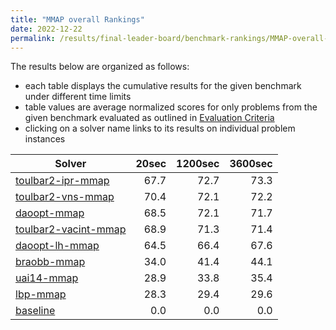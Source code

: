 ```yaml
---
title: "MMAP overall Rankings"
date: 2022-12-22
permalink: /results/final-leader-board/benchmark-rankings/MMAP-overall-rankings
---
```




The results below are organized as follows:
- each table displays the cumulative results for the given benchmark under different time limits
- table values are average normalized scores for only problems from the given benchmark evaluated as outlined in [Evaluation Criteria](https://uaicompetition.github.io/uci-2022/results/evaluation-criteria/)
- clicking on a solver name links to its results on individual problem instances


|                                 Solver                                  | 20sec | 1200sec | 3600sec |
| ----------------------------------------------------------------------- | ----: | ------: | ------: |
| [toulbar2-ipr-mmap](../solver-scores/toulbar2-ipr-mmap-scores.md)       |  67.7 |    72.7 |    73.3 |
| [toulbar2-vns-mmap](../solver-scores/toulbar2-vns-mmap-scores.md)       |  70.4 |    72.1 |    72.2 |
| [daoopt-mmap](../solver-scores/daoopt-mmap-scores.md)                   |  68.5 |    72.1 |    71.7 |
| [toulbar2-vacint-mmap](../solver-scores/toulbar2-vacint-mmap-scores.md) |  68.9 |    71.3 |    71.4 |
| [daoopt-lh-mmap](../solver-scores/daoopt-lh-mmap-scores.md)             |  64.5 |    66.4 |    67.6 |
| [braobb-mmap](../solver-scores/braobb-mmap-scores.md)                   |  34.0 |    41.4 |    44.1 |
| [uai14-mmap](../solver-scores/uai14-mmap-scores.md)                     |  28.9 |    33.8 |    35.4 |
| [lbp-mmap](../solver-scores/lbp-mmap-scores.md)                         |  28.3 |    29.4 |    29.6 |
| [baseline](../solver-scores/baseline-scores.md)                         |   0.0 |     0.0 |     0.0 |

